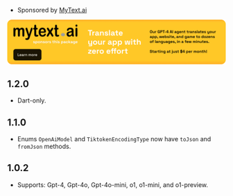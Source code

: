 * Sponsored by [MyText.ai](https://mytext.ai)

[![](./example/SponsoredByMyTextAi.png)](https://mytext.ai)

## 1.2.0

* Dart-only.

## 1.1.0

* Enums `OpenAiModel` and `TiktokenEncodingType` now have `toJson` and
  `fromJson` methods.

## 1.0.2

* Supports: Gpt-4, Gpt-4o, Gpt-4o-mini, o1, o1-mini, and o1-preview.
